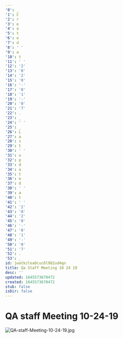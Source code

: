 ```yaml
---
'0': _
'1': C
'2': r
'3': e
'4': a
'5': t
'6': e
'7': d
'8': ' '
'9': a
'10': t
'11': ' '
'12': '2'
'13': '0'
'14': '2'
'15': '0'
'16': '-'
'17': '0'
'18': '1'
'19': '-'
'20': '0'
'21': '7'
'22': .
'23': _
'24': ' '
'25': _
'26': L
'27': a
'28': s
'29': t
'30': ' '
'31': u
'32': p
'33': d
'34': a
'35': t
'36': e
'37': d
'38': ' '
'39': a
'40': t
'41': ' '
'42': '2'
'43': '0'
'44': '2'
'45': '0'
'46': '-'
'47': '0'
'48': '1'
'49': '-'
'50': '0'
'51': '7'
'52': .
'53': _
id: jwatkzlea0cuc6l982ud4qn
title: Qa Staff Meeting 10 24 19
desc: ''
updated: 1645573670472
created: 1645573670472
stub: false
isDir: false
---
```


# QA staff Meeting 10-24-19


![QA-staff-Meeting-10-24-19.jpg](/assets/qa-staff-meeting-10-24-19-tzrwoofah1ha.jpg)

